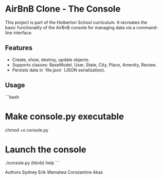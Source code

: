 # AirBnB Clone - The Console

This project is part of the Holberton School curriculum. It recreates the basic functionality of the AirBnB console for managing data via a command-line interface.

## Features

- Create, show, destroy, update objects.
- Supports classes: BaseModel, User, State, City, Place, Amenity, Review.
- Persists data in \`file.json\` (JSON serialization).

## Usage

\`\`\`bash
# Make console.py executable
chmod +x console.py

# Launch the console
./console.py
(hbnb) help
\`\`\`

Authors
Sydney Erik Wamalwa
Constantine Akas
